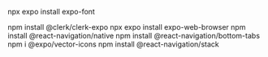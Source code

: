 npx expo install expo-font


npm install @clerk/clerk-expo
npx expo install expo-web-browser
npm install @react-navigation/native
npm install @react-navigation/bottom-tabs
npm i @expo/vector-icons
npm install @react-navigation/stack 